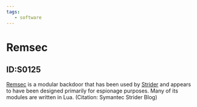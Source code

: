 ```yaml
---
tags:
   - software
---
```

# Remsec
## ID:S0125
[Remsec](software/S0125) is a modular backdoor that has been used by [Strider](groups/G0041) and appears to have been designed primarily for espionage purposes. Many of its modules are written in Lua. (Citation: Symantec Strider Blog)
